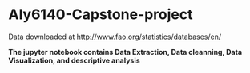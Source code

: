 # Aly6140-Capstone-project
Data downloaded at http://www.fao.org/statistics/databases/en/

**The jupyter notebook contains Data Extraction, Data cleanning, Data Visualization, and descriptive analysis**
